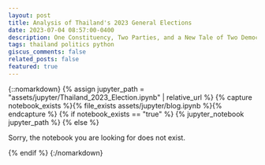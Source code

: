 ```yaml
---
layout: post
title: Analysis of Thailand's 2023 General Elections
date: 2023-07-04 08:57:00-0400
description: One Constituency, Two Parties, and a New Tale of Two Democracies
tags: thailand politics python
giscus_comments: false
related_posts: false
featured: true
---
```


{::nomarkdown}
{% assign jupyter_path = "assets/jupyter/Thailand_2023_Election.ipynb" | relative_url %}
{% capture notebook_exists %}{% file_exists assets/jupyter/blog.ipynb %}{% endcapture %}
{% if notebook_exists == "true" %}
{% jupyter_notebook jupyter_path %}
{% else %}

<p>Sorry, the notebook you are looking for does not exist.</p>
{% endif %}
{:/nomarkdown}
